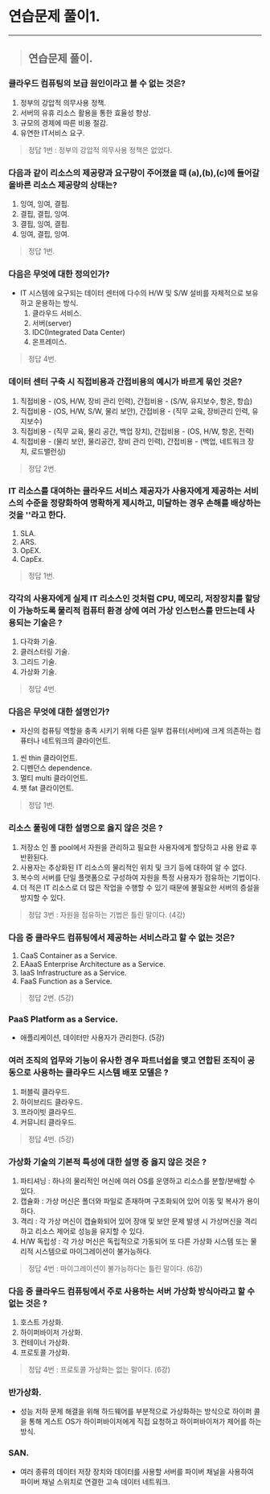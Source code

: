
# 연습문제 풀이1.

-------------------------------------------------------------------------------------

> ## 연습문제 풀이.

### 클라우드 컴퓨팅의 보급 원인이라고 볼 수 없는 것은?
1. 정부의 강압적 의무사용 정책.
2. 서버의 유휴 리소스 활용을 통한 효율성 향상.
3. 규모의 경제에 따른 비용 절감.
4. 유연한 IT서비스 요구.
> 정답 1번 : 정부의 강압적 의무사용 정책은 없었다.

### 다음과 같이 리소스의 제공량과 요구량이 주어졌을 때 (a),(b),(c)에 들어갈 올바른 리소스 제공량의 상태는?
1. 잉여, 잉여, 결핍.
2. 결핍, 결핍, 잉여.
3. 결핍, 잉여, 결핍.
4. 잉여, 결핍, 잉여.
> 정답 1번.

### 다음은 무엇에 대한 정의인가?
- IT 시스템에 요구되는 데이터 센터에 다수의 H/W 및 S/W 설비를 자체적으로 보유하고 운용하는 방식.
  1. 클라우드 서비스.
  2. 서버(server)
  3. IDC(Integrated Data Center)
  4. 온프레미스.
> 정답 4번.

### 데이터 센터 구축 시 직접비용과 간접비용의 예시가 바르게 묶인 것은?
1. 직접비용 - (OS, H/W, 장비 관리 인력), 간접비용 - (S/W, 유지보수, 항온, 항습)
2. 직접비용 - (OS, H/W, S/W, 물리 보안), 간접비용 - (직무 교육, 장비관리 인력, 유지보수)
3. 직접비용 - (직무 교육, 물리 공간, 백업 장치), 간접비용 - (OS, H/W, 항온, 전력)
4. 직접비용 - (물리 보안, 물리공간, 장비 관리 인력), 간접비용 - (백업, 네트워크 장치, 로드밸런싱)
> 정답 2번.

### IT 리소스를 대여하는 클라우드 서비스 제공자가 사용자에게 제공하는 서비스의 수준을 정량화하여 명확하게 제시하고, 미달하는 경우 손해를 배상하는 것을 ''라고 한다.
1. SLA.
2. ARS.
3. OpEX.
4. CapEx.
> 정답 1번.

### 각각의 사용자에게 실제 IT 리소스인 것처럼 CPU, 메모리, 저장장치를 할당이 가능하도록 물리적 컴퓨터 환경 상에 여러 가상 인스턴스를 만드는데 사용되는 기술은 ?
1. 다각화 기술.
2. 클러스터링 기술.
3. 그리드 기술.
4. 가상화 기술.
> 정답 4번.

### 다음은 무엇에 대한 설명인가?
- 자신의 컴퓨팅 역할을 충족 시키기 위해 다른 일부 컴퓨터(서버)에 크게 의존하는 컴퓨터나 네트워크의 클라이언트.
1. 씬 thin 클라이언트.
2. 디펜던스 dependence.
3. 멀티 multi 클라이언트.
4. 팻 fat 클라이언트.
> 정답 1번.

### 리소스 풀링에 대한 설명으로 옳지 않은 것은 ?
1. 저장소 인 풀 pool에서 자원을 관리하고 필요한 사용자에게 할당하고 사용 완료 후 반환된다.
2. 사용자는 추상화된 IT 리소스의 물리적인 위치 및 크기 등에 대하여 알 수 없다.
3. 복수의 서버를 단일 플랫폼으로 구성하여 자원을 특정 사용자가 점유하는 기법이다.
4. 더 적은 IT 리소스로 더 많은 작업을 수행할 수 있기 때문에 불필요한 서버의 증설을 방지할 수 있다.
> 정답 3번 : 자원을 점유하는 기법은 틀린 말이다. (4강) 

### 다음 중 클라우드 컴퓨팅에서 제공하는 서비스라고 할 수 없는 것은?
1. CaaS Container as a Service.
2. EAaaS Enterprise Architecture as a Service.
3. IaaS Infrastructure as a Service.
4. FaaS Function as a Service.
> 정답 2번. (5강)

### PaaS Platform as a Service.
- 애플리케이션, 데이터만 사용자가 관리한다. (5강)

### 여러 조직의 업무와 기능이 유사한 경우 파트너쉽을 맺고 연합된 조직이 공동으로 사용하는 클라우드 시스템 배포 모델은 ?
1. 퍼블릭 클라우드.
2. 하이브리드 클라우드.
3. 프라이빗 클라우드.
4. 커뮤니티 클라우드.
> 정답 4번. (5강)

### 가상화 기술의 기본적 특성에 대한 설명 중 옳지 않은 것은 ?
1. 파티셔닝 : 하나의 물리적인 머신에 여러 OS를 운영하고 리소스를 분할/분배할 수 있다.
2. 캡슐화 : 가상 머신은 폴더와 파일로 존재하며 구조화되어 있어 이동 및 복사가 용이하다.
3. 격리 : 각 가상 머신이 캡슐화되어 있어 장애 및 보안 문제 발생 시 가상머신을 격리하고 리소스 제어로 성능을 유지할 수 있다.
4. H/W 독립성 : 각 가상 머신은 독립적으로 가동되어 또 다른 가상화 시스템 또는 물리적 시스템으로 마이그레이션이 불가능하다.
> 정답 4번 : 마이그레이션이 불가능하다는 틀린 말이다. (6강)

### 다음 중 클라우드 컴퓨팅에서 주로 사용하는 서버 가상화 방식아라고 할 수 없는 것은 ?
1. 호스트 가상화.
2. 하이퍼바이저 가상화.
3. 컨테이너 가상화.
4. 프로토콜 가상화.
> 정답 4번 : 프로토콜 가상화는 없는 말이다. (6강)

### 반가상화.
- 성능 저하 문제 해결을 위해 하드웨어를 부분적으로 가상화하는 방식으로 하이퍼 콜을 통해 게스트 OS가 하이퍼바이저에게 직접 요청하고 하이퍼바이저가 제어를 하는 방식.

### SAN. 
- 여러 종류의 데이터 저장 장치와 데이터를 사용할 서버를 파이버 채널을 사용하여 파이버 채널 스위치로 연결한 고속 데이터 네트워크.















